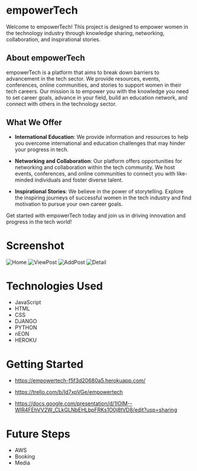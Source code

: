 # empowerTech
Welcome to empowerTech! This project is designed to empower women in the technology industry through knowledge sharing, networking, collaboration, and inspirational stories.

## About empowerTech

empowerTech is a platform that aims to break down barriers to advancement in the tech sector. We provide resources, events, conferences, online communities, and stories to support women in their tech careers. Our mission is to empower you with the knowledge you need to set career goals, advance in your field, build an education network, and connect with others in the technology sector.

## What We Offer

- **International Education**: We provide information and resources to help you overcome international and education challenges that may hinder your progress in tech.

- **Networking and Collaboration**: Our platform offers opportunities for networking and collaboration within the tech community. We host events, conferences, and online communities to connect you with like-minded individuals and foster diverse talent.

- **Inspirational Stories**: We believe in the power of storytelling. Explore the inspiring journeys of successful women in the tech industry and find motivation to pursue your own career goals.

Get started with empowerTech today and join us in driving innovation and progress in the tech world!

# Screenshot

![Home](/static/img/home.png)
![ViewPost](/static/img/viewpost.png)
![AddPost](/static/img/addpost.png)
![Detail](/static/img/detail.png)

# Technologies Used

- JavaScript
- HTML
- CSS
- DJANGO
- PYTHON
- nEON
- HEROKU

# Getting Started

- https://empowertech-f5f3d20680a5.herokuapp.com/

- https://trello.com/b/Id7xpVGe/empowertech

- https://docs.google.com/presentation/d/1lOlM--WlR4FEhVV2W_CLkGLNbEHLbpFRKs1O0j8tVD8/edit?usp=sharing

# Future Steps

- AWS
- Booking
- Media

